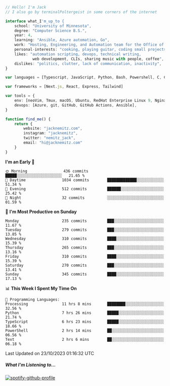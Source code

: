 ```typescript
// Hello! I'm Jack
// I also go by terminalPoltergeist in some corners of the internet

interface what_I'm_up_to {
    school: "University of Minnesota",
    degree: "Computer Science B.S.",
    year: 4,
    learning: "Ansible, Azure automation, Go",
    work: "Hosting, Engineering, and Automation team for the Office of Information Technology at UMN",
    personal-interests: "cooking, playing guitar, coding small projects",
    likes: "automation scripting, devops, technical writing,
            web development, CLIs, sharing music with people, coffee",
    dislikes: "politics, clutter, lack of communication, inactivity",
}

var languages = [Typescript, JavaScript, Python, Bash, Powershell, C, C++, HTML, CSS]

var frameworks = [Next.js, React, Express, Tailwind]

var tools = {
    env: [neoVim, Tmux, macOS, Ubuntu, RedHat Enterprise Linux 9, Nginx, DigitalOcean, Cloudflare],
    devops: [Azure, git, GitHub, GitHub Actions, Ansible],
}

function find_me() {
    return {
        website: "jacknemitz.com",
        instagram: "jacknemitz",
        twitter: "nemitz_jack",
        email: "hi@jacknemitz.com"
    }
}
```

<!--START_SECTION:waka-->
**I'm an Early 🐤** 

```text
🌞 Morning                436 commits         █████░░░░░░░░░░░░░░░░░░░░   21.65 % 
🌆 Daytime                1034 commits        █████████████░░░░░░░░░░░░   51.34 % 
🌃 Evening                512 commits         ██████░░░░░░░░░░░░░░░░░░░   25.42 % 
🌙 Night                  32 commits          ░░░░░░░░░░░░░░░░░░░░░░░░░   01.59 % 
```
📅 **I'm Most Productive on Sunday** 

```text
Monday                   235 commits         ███░░░░░░░░░░░░░░░░░░░░░░   11.67 % 
Tuesday                  279 commits         ███░░░░░░░░░░░░░░░░░░░░░░   13.85 % 
Wednesday                310 commits         ████░░░░░░░░░░░░░░░░░░░░░   15.39 % 
Thursday                 265 commits         ███░░░░░░░░░░░░░░░░░░░░░░   13.16 % 
Friday                   310 commits         ████░░░░░░░░░░░░░░░░░░░░░   15.39 % 
Saturday                 270 commits         ███░░░░░░░░░░░░░░░░░░░░░░   13.41 % 
Sunday                   345 commits         ████░░░░░░░░░░░░░░░░░░░░░   17.13 % 
```


📊 **This Week I Spent My Time On** 

```text
💬 Programming Languages: 
Processing               11 hrs 8 mins       ████████░░░░░░░░░░░░░░░░░   32.56 % 
Python                   7 hrs 26 mins       █████░░░░░░░░░░░░░░░░░░░░   21.74 % 
TypeScript               6 hrs 23 mins       █████░░░░░░░░░░░░░░░░░░░░   18.66 % 
PowerShell               2 hrs 14 mins       ██░░░░░░░░░░░░░░░░░░░░░░░   06.56 % 
Text                     2 hrs 6 mins        ██░░░░░░░░░░░░░░░░░░░░░░░   06.18 % 
```


 Last Updated on 23/10/2023 01:16:32 UTC
<!--END_SECTION:waka-->

##### What I'm Listening to...

[![spotify-github-profile](https://spotify-github-profile.vercel.app/api/view?uid=jack.nemitz&cover_image=true&show_offline=true&bar_color=53b14f&bar_color_cover=false&background_color=121212FF)](https://spotify-github-profile.vercel.app/api/view?uid=jack.nemitz&redirect=true)

